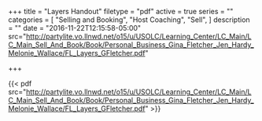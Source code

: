 +++
title = "Layers Handout"
filetype = "pdf"
active = true
series = ""
categories = [
  "Selling and Booking",
  "Host Coaching",
  "Sell",
]
description = ""
date = "2016-11-22T12:15:58-05:00"
src="http://partylite.vo.llnwd.net/o15/u/USOLC/Learning_Center/LC_Main/LC_Main_Sell_And_Book/Book/Personal_Business_Gina_Fletcher_Jen_Hardy_Melonie_Wallace/FL_Layers_GFletcher.pdf"

+++

{{< pdf src="http://partylite.vo.llnwd.net/o15/u/USOLC/Learning_Center/LC_Main/LC_Main_Sell_And_Book/Book/Personal_Business_Gina_Fletcher_Jen_Hardy_Melonie_Wallace/FL_Layers_GFletcher.pdf" >}}

